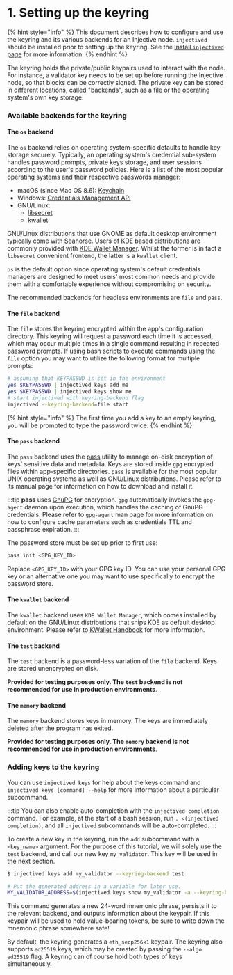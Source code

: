 # 1. Setting up the keyring

{% hint style="info" %}
This document describes how to configure and use the keyring and its various backends for an Injective node. `injectived` should be installed prior to setting up the keyring. See the [Install `injectived` page](../../../toolkits/injectived/install-injectived.md) for more information.
{% endhint %}

The keyring holds the private/public keypairs used to interact with the node. For instance, a validator key needs to be set up before running the Injective node, so that blocks can be correctly signed. The private key can be stored in different locations, called "backends", such as a file or the operating system's own key storage.

### Available backends for the keyring

#### The `os` backend

The `os` backend relies on operating system-specific defaults to handle key storage securely. Typically, an operating system's credential sub-system handles password prompts, private keys storage, and user sessions according to the user's password policies. Here is a list of the most popular operating systems and their respective passwords manager:

* macOS (since Mac OS 8.6): [Keychain](https://support.apple.com/en-gb/guide/keychain-access/welcome/mac)
* Windows: [Credentials Management API](https://docs.microsoft.com/en-us/windows/win32/secauthn/credentials-management)
* GNU/Linux:
  * [libsecret](https://gitlab.gnome.org/GNOME/libsecret)
  * [kwallet](https://api.kde.org/frameworks/kwallet/html/index.html)

GNU/Linux distributions that use GNOME as default desktop environment typically come with [Seahorse](https://wiki.gnome.org/Apps/Seahorse). Users of KDE based distributions are commonly provided with [KDE Wallet Manager](https://userbase.kde.org/KDE\_Wallet\_Manager). Whilst the former is in fact a `libsecret` convenient frontend, the latter is a `kwallet` client.

`os` is the default option since operating system's default credentials managers are designed to meet users' most common needs and provide them with a comfortable experience without compromising on security.

The recommended backends for headless environments are `file` and `pass`.

#### The `file` backend

The `file` stores the keyring encrypted within the app's configuration directory. This keyring will request a password each time it is accessed, which may occur multiple times in a single command resulting in repeated password prompts. If using bash scripts to execute commands using the `file` option you may want to utilize the following format for multiple prompts:

```bash
# assuming that KEYPASSWD is set in the environment
yes $KEYPASSWD | injectived keys add me
yes $KEYPASSWD | injectived keys show me
# start injectived with keyring-backend flag
injectived --keyring-backend=file start
```

{% hint style="info" %}
The first time you add a key to an empty keyring, you will be prompted to type the password twice.&#x20;
{% endhint %}

#### The `pass` backend

The `pass` backend uses the [pass](https://www.passwordstore.org/) utility to manage on-disk encryption of keys' sensitive data and metadata. Keys are stored inside `gpg` encrypted files within app-specific directories. `pass` is available for the most popular UNIX operating systems as well as GNU/Linux distributions. Please refer to its manual page for information on how to download and install it.

:::tip **pass** uses [GnuPG](https://gnupg.org/) for encryption. `gpg` automatically invokes the `gpg-agent` daemon upon execution, which handles the caching of GnuPG credentials. Please refer to `gpg-agent` man page for more information on how to configure cache parameters such as credentials TTL and passphrase expiration. :::

The password store must be set up prior to first use:

```sh
pass init <GPG_KEY_ID>
```

Replace `<GPG_KEY_ID>` with your GPG key ID. You can use your personal GPG key or an alternative one you may want to use specifically to encrypt the password store.

#### The `kwallet` backend

The `kwallet` backend uses `KDE Wallet Manager`, which comes installed by default on the GNU/Linux distributions that ships KDE as default desktop environment. Please refer to [KWallet Handbook](https://docs.kde.org/stable5/en/kdeutils/kwallet5/index.html) for more information.

#### The `test` backend

The `test` backend is a password-less variation of the `file` backend. Keys are stored unencrypted on disk.

**Provided for testing purposes only. The `test` backend is not recommended for use in production environments**.

#### The `memory` backend

The `memory` backend stores keys in memory. The keys are immediately deleted after the program has exited.

**Provided for testing purposes only. The `memory` backend is not recommended for use in production environments**.

### Adding keys to the keyring

You can use `injectived keys` for help about the keys command and `injectived keys [command] --help` for more information about a particular subcommand.

:::tip You can also enable auto-completion with the `injectived completion` command. For example, at the start of a bash session, run `. <(injectived completion)`, and all `injectived` subcommands will be auto-completed. :::

To create a new key in the keyring, run the `add` subcommand with a `<key_name>` argument. For the purpose of this tutorial, we will solely use the `test` backend, and call our new key `my_validator`. This key will be used in the next section.

```bash
$ injectived keys add my_validator --keyring-backend test

# Put the generated address in a variable for later use.
MY_VALIDATOR_ADDRESS=$(injectived keys show my_validator -a --keyring-backend test)
```

This command generates a new 24-word mnemonic phrase, persists it to the relevant backend, and outputs information about the keypair. If this keypair will be used to hold value-bearing tokens, be sure to write down the mnemonic phrase somewhere safe!

By default, the keyring generates a `eth_secp256k1` keypair. The keyring also supports `ed25519` keys, which may be created by passing the `--algo ed25519` flag. A keyring can of course hold both types of keys simultaneously.
